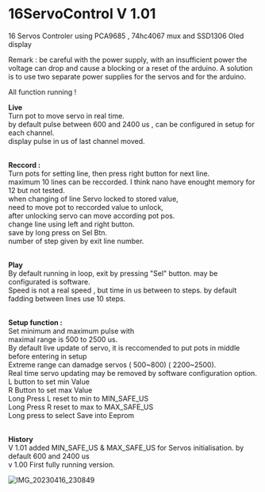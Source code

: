 # 16ServoControl V 1.01 

 16 Servos Controler using PCA9685 , 74hc4067 mux and SSD1306 Oled display

Remark : be careful with the power supply, with an insufficient power the voltage can drop and cause a blocking or a reset of the arduino. A solution is to use two separate power supplies for the servos and for the arduino.<br>

All function running !

**Live**<br>
Turn pot to move servo in real time.<br>
by default pulse between 600 and 2400 us , can be configured in setup for each channel.<br>
display pulse in us of last channel moved.<br>
<br>

**Reccord :**<br>
Turn pots for setting line, then press right button for next line.<br>
maximum 10 lines can be reccorded. I think nano have enought memory for 12 but not tested.<br>
when changing of line Servo locked to stored value,<br>
need to move pot to reccorded value to unlock,<br>
after unlocking servo can move according pot pos.<br>
change line using left and right button.<br>
save by long press on Sel Btn.<br>
number of step given by exit line number.<br>
<br>

**Play**<br>
By default running in loop, exit by pressing "Sel" button. may be configurated is software.<br>
Speed is not a real speed , but time in us between to steps. by default fadding between lines use 10 steps.<br>
<br>

**Setup function :**<br>
Set minimum and maximum pulse with <br>
maximal range is 500 to 2500 us.<br>
By default live update of servo, it is reccomended to put pots in middle before entering in setup<br>
Extreme range can damadge servos ( 500~800) ( 2200~2500).<br> 
Real time servo updating may be removed by software configuration option.<br>
 L button to set min Value<br>
 R Button to set max Value<br>
 Long Press L reset to min to MIN_SAFE_US<br>
 Long Press R reset to max to MAX_SAFE_US<br>
 Long press to select Save into Eeprom<br>
<br>

**History**<br>
V 1.01 added MIN_SAFE_US & MAX_SAFE_US for Servos initialisation. by default 600 and 2400 us<br>
v 1.00 First fully running version.<br>

![IMG_20230416_230849](https://user-images.githubusercontent.com/30392727/232344117-aaa8cbbe-3665-4a22-98f2-86bddc6b18de.jpg)
